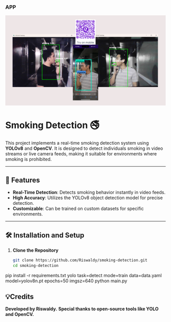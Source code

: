 ### APP
![APP](smokdet.png)

# Smoking Detection 🚭

This project implements a real-time smoking detection system using **YOLOv8** and **OpenCV**. It is designed to detect individuals smoking in video streams or live camera feeds, making it suitable for environments where smoking is prohibited.

---

## 🚀 Features
- **Real-Time Detection**: Detects smoking behavior instantly in video feeds.
- **High Accuracy**: Utilizes the YOLOv8 object detection model for precise detection.
- **Customizable**: Can be trained on custom datasets for specific environments.

---

## 🛠️ Installation and Setup

1. **Clone the Repository**
   ```bash
   git clone https://github.com/Riswaldy/smoking-detection.git
   cd smoking-detection
   
pip install -r requirements.txt
yolo task=detect mode=train data=data.yaml model=yolov8n.pt epochs=50 imgsz=640
python main.py

## 💡Credits
**Developed by Riswaldy.**
**Special thanks to open-source tools like YOLO and OpenCV.**



